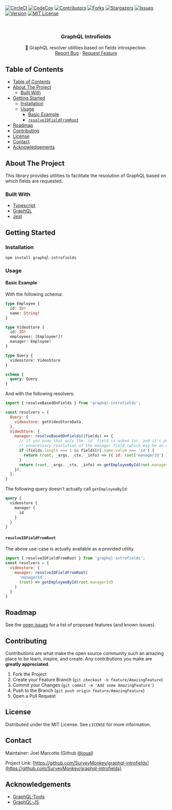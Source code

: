 
<!-- PROJECT SHIELDS -->
<!--
*** I'm using markdown "reference style" links for readability.
*** Reference links are enclosed in brackets [ ] instead of parentheses ( ).
*** See the bottom of this document for the declaration of the reference variables
*** for contributors-url, forks-url, etc. This is an optional, concise syntax you may use.
*** https://www.markdownguide.org/basic-syntax/#reference-style-links
-->
[![CircleCI][circleci-shield]][circleci-url]
[![CodeCov][codecov-shield]][codecov-url]
[![Contributors][contributors-shield]][contributors-url]
[![Forks][forks-shield]][forks-url]
[![Stargazers][stars-shield]][stars-url]
[![Issues][issues-shield]][issues-url]
[![Version][version-shield]][version-url]
[![MIT License][license-shield]][license-url]



<!-- PROJECT LOGO -->
<br />
<p align="center">
  <a href="https://github.com/SurveyMonkey/graphql-introfields">
  </a>

  <h3 align="center">GraphQL Introfields</h3>

  <p align="center">
    🏑 GraphQL resolver utilities based on fields introspection.
    <br />
    <a href="https://github.com/SurveyMonkey/graphql-introfields/issues">Report Bug</a>
    ·
    <a href="https://github.com/SurveyMonkey/graphql-introfields/issues">Request Feature</a>
  </p>
</p>


<!-- TABLE OF CONTENTS -->
## Table of Contents

- [Table of Contents](#table-of-contents)
- [About The Project](#about-the-project)
  - [Built With](#built-with)
- [Getting Started](#getting-started)
  - [Installation](#installation)
  - [Usage](#usage)
    - [Basic Example](#basic-example)
    - [`resolveIDFieldFromRoot`](#resolveidfieldfromroot)
- [Roadmap](#roadmap)
- [Contributing](#contributing)
- [License](#license)
- [Contact](#contact)
- [Acknowledgements](#acknowledgements)



<!-- ABOUT THE PROJECT -->
## About The Project

This library provides utilities to facilitate the resolution of GraphQL based on which fields are requested.

### Built With
* [Typescript](https://www.typescriptlang.org/)
* [GraphQL](https://graphql.org)
* [Jest](https://jestjs.io)


<!-- GETTING STARTED -->
## Getting Started

### Installation

```
npm install graphql-introfields
```

<!-- USAGE EXAMPLES -->
### Usage

#### Basic Example

With the following schema:
```graphql
type Employee {
  id: ID!
  name: String!
}

type VideoStore {
  id: ID!
  employees: [Employee!]!
  manager: Employee!
}

type Query {
  videostore: VideoStore
}

schema {
  query: Query
}
```

And with the following resolvers:

```javascript
import { resolveBasedOnFields } from 'graphql-introfields';

const resolvers = {
  Query: {
    videostore: getVideoStoreData,
  },
  VideoStore: {
    manager: resolveBasedOnFields((fields) => {
      // if you know that only the `id` field is asked for, and it's present on the root, you can prevent
      // unnecessary resolution of the manager field (which may be an over-the-network request).
      if (fields.length === 1 && fields[0].name.value === 'id') {
        return (root, _args, _ctx, _info) => ({ id: root['managerId'] });
      }
      return (root, _args, _ctx, _info) => getEmployeeById(root.managerId);
    }),
  },
}
```

The following query doesn't actually call  `getEmployeeById`:

```graphql
query {
  videostore {
    manager {
      id
    }
  }
}
```

#### `resolveIDFieldFromRoot`

The above use-case is actually available as a provided utility.

```js
import { resolveIDFieldFromRoot } from 'graphql-introfields';
const resolvers = {
  videostore: {
    manager: resolveIDFieldFromRoot(
      'managerId',
      (root) => getEmployeeById(root.managerId)
    )
  }
}
```

<!-- ROADMAP -->
## Roadmap

See the [open issues](https://github.com/SurveyMonkey/graphql-introfields/issues) for a list of proposed features (and known issues).


<!-- CONTRIBUTING -->
## Contributing

Contributions are what make the open source community such an amazing place to be learn, inspire, and create. Any contributions you make are **greatly appreciated**.

1. Fork the Project
2. Create your Feature Branch (`git checkout -b feature/AmazingFeature`)
3. Commit your Changes (`git commit -m 'Add some AmazingFeature'`)
4. Push to the Branch (`git push origin feature/AmazingFeature`)
5. Open a Pull Request



<!-- LICENSE -->
## License

Distributed under the MIT License. See `LICENSE` for more information.


<!-- CONTACT -->
## Contact

Maintainer: Joel Marcotte (Github [@joual](https://github.com/joual))

Project Link: [https://github.com/SurveyMonkey/graphql-introfields](https://github.com/SurveyMonkey/graphql-introfields)


<!-- ACKNOWLEDGEMENTS -->
## Acknowledgements

* [GraphQL-Tools](https://github.com/apollographql/graphql-tools)
* [GraphQL-JS](https://github.com/graphql/graphql-js)


<!-- MARKDOWN LINKS & IMAGES -->
<!-- https://www.markdownguide.org/basic-syntax/#reference-style-links -->
[contributors-shield]: https://img.shields.io/github/contributors/SurveyMonkey/graphql-introfields.svg?style=flat-square
[contributors-url]: https://github.com/SurveyMonkey/graphql-introfields/graphs/contributors
[forks-shield]: https://img.shields.io/github/forks/SurveyMonkey/graphql-introfields.svg?style=flat-square
[forks-url]: https://github.com/SurveyMonkey/graphql-introfields/network/members
[stars-shield]: https://img.shields.io/github/stars/SurveyMonkey/graphql-introfields.svg?style=flat-square
[stars-url]: https://github.com/SurveyMonkey/graphql-introfields/stargazers
[version-url]:https://www.npmjs.com/package/graphql-introfields
[version-shield]:https://img.shields.io/npm/v/graphql-introfields.svg?style=flat-square
[issues-shield]: https://img.shields.io/github/issues/SurveyMonkey/graphql-introfields.svg?style=flat-square
[issues-url]: https://github.com/SurveyMonkey/graphql-introfields/issues
[license-shield]: https://img.shields.io/github/license/SurveyMonkey/graphql-introfields.svg?style=flat-square
[license-url]: https://github.com/SurveyMonkey/graphql-introfields/blob/master/LICENSE.txt
[circleci-shield]: https://circleci.com/gh/SurveyMonkey/graphql-introfields.svg?style=shield
[circleci-url]: https://app.circleci.com/pipelines/github/SurveyMonkey/graphql-introfields
[codecov-shield]: https://codecov.io/gh/SurveyMonkey/graphql-introfields/branch/master/graph/badge.svg
[codecov-url]: https://codecov.io/gh/SurveyMonkey/graphql-introfields